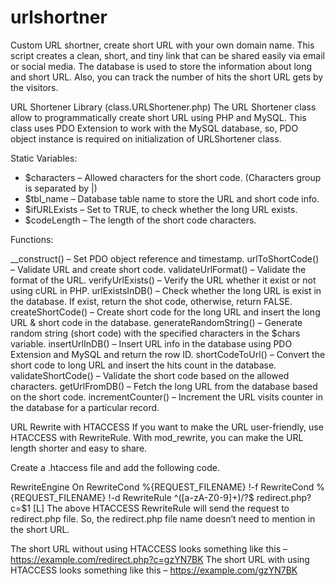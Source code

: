 # urlshortner
Custom URL shortner, create short URL with your own domain name.
This script creates a clean, short, and tiny link that can be shared easily via email or social media. The database is used to store the information about long and short URL. Also, you can track the number of hits the short URL gets by the visitors.

URL Shortener Library (class.URLShortener.php)
The URL Shortener class allow to programmatically create short URL using PHP and MySQL. This class uses PDO Extension to work with the MySQL database, so, PDO object instance is required on initialization of URLShortener class.

Static Variables:
<ul>
<li>$characters &ndash; Allowed characters for the short code. (Characters group is separated by |)</li>
<li>$tbl_name &ndash; Database table name to store the URL and short code info.</li>
<li>$ifURLExists &ndash; Set to TRUE, to check whether the long URL exists.</li>
<li>$codeLength &ndash; The length of the short code characters.</li>
</ul>

Functions:

__construct() – Set PDO object reference and timestamp.
urlToShortCode() – Validate URL and create short code.
validateUrlFormat() – Validate the format of the URL.
verifyUrlExists() – Verify the URL whether it exist or not using cURL in PHP.
urlExistsInDB() – Check whether the long URL is exist in the database. If exist, return the shot code, otherwise, return FALSE.
createShortCode() – Create short code for the long URL and insert the long URL & short code in the database.
generateRandomString() – Generate random string (short code) with the specified characters in the $chars variable.
insertUrlInDB() – Insert URL info in the database using PDO Extension and MySQL and return the row ID.
shortCodeToUrl() – Convert the short code to long URL and insert the hits count in the database.
validateShortCode() – Validate the short code based on the allowed characters.
getUrlFromDB() – Fetch the long URL from the database based on the short code.
incrementCounter() – Increment the URL visits counter in the database for a particular record.


URL Rewrite with HTACCESS
If you want to make the URL user-friendly, use HTACCESS with RewriteRule. With mod_rewrite, you can make the URL length shorter and easy to share.

Create a .htaccess file and add the following code.

<IfModule mod_rewrite.c>
RewriteEngine On
RewriteCond %{REQUEST_FILENAME} !-f
RewriteCond %{REQUEST_FILENAME} !-d
RewriteRule ^([a-zA-Z0-9]+)/?$ redirect.php?c=$1 [L] 
</IfModule>
The above HTACCESS RewriteRule will send the request to redirect.php file. So, the redirect.php file name doesn’t need to mention in the short URL.

The short URL without using HTACCESS looks something like this – https://example.com/redirect.php?c=gzYN7BK
The short URL with using HTACCESS looks something like this – https://example.com/gzYN7BK
